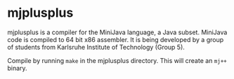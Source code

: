 mjplusplus
==========

mjplusplus is a compiler for the MiniJava language, a Java subset. MiniJava code is compiled to 64 bit x86 assembler. It is being developed by a group of students from Karlsruhe Institute of Technology (Group 5).

Compile by running `make` in the mjplusplus directory. This will create an `mj++` binary.
